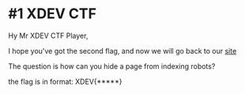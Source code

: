# #1 XDEV CTF

Hy Mr XDEV CTF Player,

I hope you've got the second flag, and now we will go back to our [site](https://xdevlm6e.000webhostapp.com/)

The question is how can you hide a page from indexing robots?

the flag is in format: XDEV{\*\*\*\*\*}
